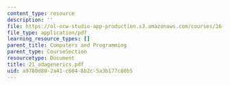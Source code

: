 ```yaml
---
content_type: resource
description: ''
file: https://ol-ocw-studio-app-production.s3.amazonaws.com/courses/16-01-unified-engineering-i-ii-iii-iv-fall-2005-spring-2006/a9780d802a41c6048b2c5a3b177c80b5_21_adagenerics.pdf
file_type: application/pdf
learning_resource_types: []
parent_title: Computers and Programming
parent_type: CourseSection
resourcetype: Document
title: 21_adagenerics.pdf
uid: a9780d80-2a41-c604-8b2c-5a3b177c80b5
---
```


